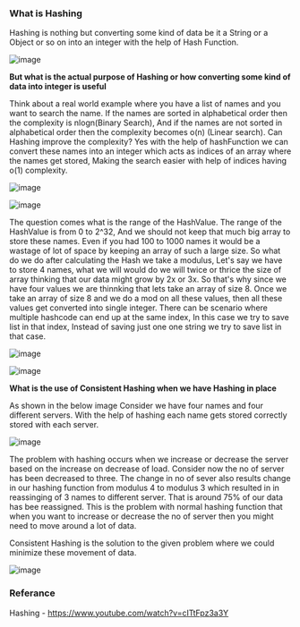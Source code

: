 ### What is Hashing

Hashing is nothing but converting some kind of data be it a String or a Object or so on into an integer with the help of Hash Function.

![image](https://user-images.githubusercontent.com/52998083/223074500-050cc8a9-3fd7-48c5-ae0f-023ea3911a41.png)


**But what is the actual purpose of Hashing or how converting some kind of data into integer is useful**

Think about a real world example where you have a list of names and you want to search the name. If the names are sorted in alphabetical order then the complexity
is nlogn(Binary Search), And if the names are not sorted in alphabetical order then the complexity becomes o(n) (Linear search).  Can Hashing improve the complexity? Yes with the help of hashFunction we can convert these names into an integer which acts as indices of an array where the names get stored, Making the search easier with help of indices having o(1) complexity.


![image](https://user-images.githubusercontent.com/52998083/223075669-b9bc0b3e-bdcf-401a-8f78-6b712423774c.png)

![image](https://user-images.githubusercontent.com/52998083/223079384-a979ddcd-2cf7-4b4e-bf95-953b77a7346d.png)

The question comes what is the range of the HashValue. The range of the HashValue is from 0 to 2^32, And we should not keep that much big array to store these names. Even if you had 100 to 1000 names it would be a wastage of lot of space by keeping an array of such a large size. So what do we do after calculating the Hash we take 
a modulus, Let's say we have to store 4 names, what we will would do we will twice or thrice the size of array thinking that our data might grow by 2x or 3x. So that's why since we have four values we are thinnking that lets take an array of size 8. Once we take an array of size 8 and we do a mod on all these values, then all these values get converted into single integer. There can be scenario where multiple hashcode can end up at the same index, In this case we try to save list in that index, Instead of saving just one one string we try to save list in that case.


![image](https://user-images.githubusercontent.com/52998083/223077622-7ebc6a40-2966-4e6e-a75d-22e0fde4c1f2.png)

![image](https://user-images.githubusercontent.com/52998083/223082983-0040a2e1-5d11-45ee-bff3-d592829f347f.png)


**What is the use of Consistent Hashing when we have Hashing in place**

As shown in the below image Consider we have four names and four different servers. With the help of hashing each name gets stored correctly stored with each server.

![image](https://user-images.githubusercontent.com/52998083/223084485-a19d95ca-3c98-404e-8aa0-6d60658ba38e.png)


The problem with hashing occurs when we increase or decrease the server based on the increase on decrease of load. Consider now the no of server has been decreased to three. The change in no of sever also results change in our hashing function from modulus 4 to modulus 3 which resulted in in reassinging of 3 names to different server. That is around 75% of our data has bee reassigned. This is the problem with normal hashing function that when you want to increase or decrease the no of server then you might need to move around a lot of data.

Consistent Hashing is the solution to the given problem where we could minimize these movement of data.


![image](https://user-images.githubusercontent.com/52998083/223086327-2d2e8431-d2dc-4160-9849-3551a2948fc4.png)


### Referance

Hashing - https://www.youtube.com/watch?v=cITtFpz3a3Y </br>


